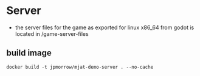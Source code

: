 # Server

- the server files for the game as exported for linux x86_64 from godot is located in /game-server-files

## build image
```
docker build -t jpmorrow/mjat-demo-server . --no-cache
```